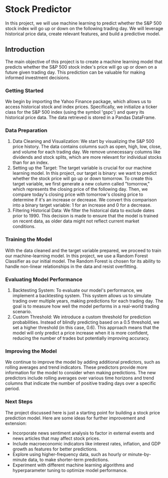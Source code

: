 # Stock Predictor

In this project, we will use machine learning to predict whether the S&P 500 stock index will go up or down on the following trading day. We will leverage historical price data, create relevant features, and build a predictive model.

## Introduction
The main objective of this project is to create a machine learning model that predicts whether the S&P 500 stock index's price will go up or down on a future given trading day. This prediction can be valuable for making informed investment decisions.

### Getting Started
We begin by importing the Yahoo Finance package, which allows us to access historical stock and index prices. Specifically, we initialize a ticker class for the S&P 500 index (using the symbol 'gspc') and query its historical price data. The data retrieved is stored in a Pandas DataFrame.

### Data Preparation
1. Data Cleaning and Visualization: We start by visualizing the S&P 500 price history. The data contains columns such as open, high, low, close, and volume for each trading day. We remove unnecessary columns like dividends and stock splits, which are more relevant for individual stocks than for an index.
2. Setting up the Target: The target variable is crucial for our machine learning model. In this project, our target is binary: we want to predict whether the stock price will go up or down tomorrow. To create this target variable, we first generate a new column called "tomorrow," which represents the closing price of the following day. Then, we compare today's closing price with tomorrow's closing price to determine if it's an increase or decrease. We convert this comparison into a binary target variable: 1 for an increase and 0 for a decrease.
3. Filtering Historical Data: We filter the historical data to exclude dates prior to 1990. This decision is made to ensure that the model is trained on recent data, as older data might not reflect current market conditions.

### Training the Model
With the data cleaned and the target variable prepared, we proceed to train our machine-learning model. In this project, we use a Random Forest Classifier as our initial model. The Random Forest is chosen for its ability to handle non-linear relationships in the data and resist overfitting.

### Evaluating Model Performance
1. Backtesting System: To evaluate our model's performance, we implement a backtesting system. This system allows us to simulate trading over multiple years, making predictions for each trading day. The goal is to measure how well the model performs in a real-world trading scenario.
2. Custom Threshold: We introduce a custom threshold for prediction probabilities. Instead of blindly predicting based on a 0.5 threshold, we set a higher threshold (in this case, 0.6). This approach means that the model will only predict a price increase when it is more confident, reducing the number of trades but potentially improving accuracy.

### Improving the Model
We continue to improve the model by adding additional predictors, such as rolling averages and trend indicators. These predictors provide more information for the model to consider when making predictions. The new predictors include rolling averages over various time horizons and trend columns that indicate the number of positive trading days over a specific period.

### Next Steps
The project discussed here is just a starting point for building a stock price prediction model. Here are some ideas for further improvement and extension:

* Incorporate news sentiment analysis to factor in external events and news articles that may affect stock prices.
* Include macroeconomic indicators like interest rates, inflation, and GDP growth as features for better predictions.
* Explore using higher-frequency data, such as hourly or minute-by-minute data, to make shorter-term predictions.
* Experiment with different machine learning algorithms and hyperparameter tuning to optimize model performance.
